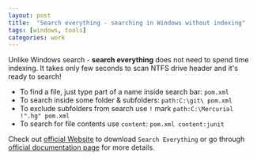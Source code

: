```yaml
---
layout: post
title:  "Search everything - searching in Windows without indexing"
tags: [windows, tools]
categories: work
---
```


Unlike Windows search - __search everything__ does not need to spend time indexing. It takes only few seconds to scan NTFS drive header and it's ready to search!

* To find a file, just type part of a name inside search bar: `pom.xml`
* To search inside some folder & subfolders: `path:C:\git\ pom.xml` 
* To exclude subfolders from search use `!` mark `path:C:\Mercurial !".hg" pom.xml` 
* To search for file contents use `content`: `pom.xml content:junit`

Check out [official Website][official-website] to download `Search Everything` or go through [official documentation page][search-syntax] for more details.

[official-website]: https://www.voidtools.com/
[search-syntax]: https://www.voidtools.com/support/everything/searching/